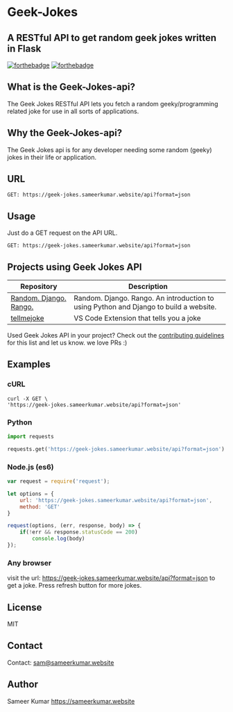 # Geek-Jokes

## A RESTful API to get random geek jokes written in Flask
[![forthebadge](http://forthebadge.com/images/badges/made-with-python.svg)](http://forthebadge.com)
[![forthebadge](http://forthebadge.com/images/badges/gluten-free.svg)](http://forthebadge.com)

## What is the Geek-Jokes-api?
The Geek Jokes RESTful API lets you fetch a random geeky/programming related joke for use in all sorts of applications.

## Why the Geek-Jokes-api?
The Geek Jokes api is for any developer needing some random (geeky) jokes in their life or application.

## URL
```
GET: https://geek-jokes.sameerkumar.website/api?format=json
```

## Usage
Just do a GET request on the API URL.
```
GET: https://geek-jokes.sameerkumar.website/api?format=json
```

## Projects using Geek Jokes API

Repository | Description
---- | ----
[Random. Django. Rango.](https://github.com/powerhouseofthecell/rango) | Random. Django. Rango. An introduction to using Python and Django to build a website.
[tellmejoke](https://github.com/MunafHajir/-tellmeajoke) | VS Code Extension that tells you a joke

Used Geek Jokes API in your project? Check out the [contributing guidelines](https://github.com/sameerkumar18/geek-joke-api/blob/master/contributing.md) for this list and let us know. we love PRs :)

## Examples

### cURL
```
curl -X GET \
'https://geek-jokes.sameerkumar.website/api?format=json'
```

### Python
```Python
import requests

requests.get('https://geek-jokes.sameerkumar.website/api?format=json')
```

### Node.js (es6)
```Javascript
var request = require('request');

let options = {
    url: 'https://geek-jokes.sameerkumar.website/api?format=json',
    method: 'GET'
}

request(options, (err, response, body) => {
    if(!err && response.statusCode == 200)
        console.log(body)
});
```
 ### Any browser
 visit the url: https://geek-jokes.sameerkumar.website/api?format=json to get a joke. Press refresh button for more jokes.

## License
MIT

## Contact
Contact: [sam@sameerkumar.website](mailto:sam@sameerkumar.website)

## Author
Sameer Kumar
https://sameerkumar.website
